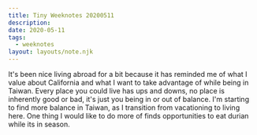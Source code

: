 ```yaml
---
title: Tiny Weeknotes 20200511
description:
date: 2020-05-11
tags:
  - weeknotes
layout: layouts/note.njk
---
```


It's been nice living abroad for a bit because it has reminded me of what I value about California and what I want to take advantage of while being in Taiwan. Every place you could live has ups and downs, no place is inherently good or bad, it's just you being in or out of balance. I'm starting to find more balance in Taiwan, as I transition from vacationing to living here. One thing I would like to do more of finds opportunities to eat durian while its in season.
